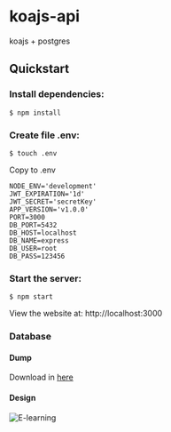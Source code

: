 # koajs-api
koajs + postgres

## Quickstart

### Install dependencies:
```$ npm install```

### Create file .env:

```$ touch .env```

Copy to .env
```
NODE_ENV='development'
JWT_EXPIRATION='1d'
JWT_SECRET='secretKey'
APP_VERSION='v1.0.0'
PORT=3000
DB_PORT=5432
DB_HOST=localhost
DB_NAME=express
DB_USER=root
DB_PASS=123456
```

### Start the server:
```$ npm start```

View the website at: http://localhost:3000

### Database
#### Dump
 Download in [here](https://drive.google.com/file/d/1dcDkgMjy0U5sH9qgq8ciGpphdasDhs5k/view?usp=sharing)
#### Design
![E-learning](https://user-images.githubusercontent.com/23132269/104261587-721ab280-54b8-11eb-96dc-9da8f1499945.png)

